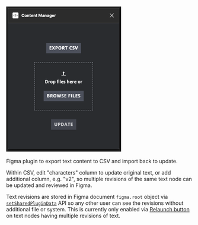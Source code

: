 ![Plugin screenshot](docs/images/Plugin-screenshot.png)

Figma plugin to export text content to CSV and import back to update.

Within CSV, edit "characters" column to update original text, or add additional column, e.g. "v2", so multiple revisions of the same text node can be updated and reviewed in Figma.

Text revisions are stored in Figma document `figma.root` object via [`setSharedPluginData`](https://www.figma.com/plugin-docs/api/properties/nodes-setsharedplugindata/) API so any other user can see the revisions without additional file or system. This is currently only enabled via [Relaunch button](https://www.figma.com/plugin-docs/manifest/#relaunchbuttons) on text nodes having multiple revisions of text.
